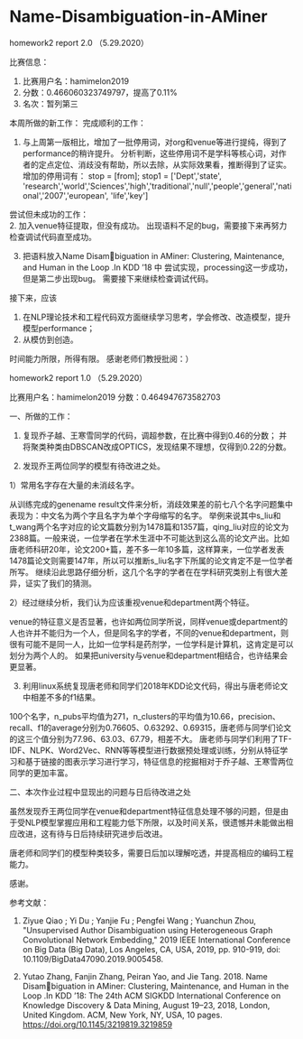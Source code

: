 # Name-Disambiguation-in-AMiner

homework2 report 2.0 （5.29.2020）

比赛信息：
1. 比赛用户名：hamimelon2019 
2. 分数：0.466060323749797，提高了0.11% 
3. 名次：暂列第三

本周所做的新工作：
完成顺利的工作：
1. 与上周第一版相比，增加了一批停用词，对org和venue等进行提纯，得到了performance的稍许提升。
   分析判断，这些停用词不是学科等核心词，对作者的定点定位、消歧没有帮助，所以去除，从实际效果看，推断得到了证实。
   增加的停用词有：
       stop = [from];
       stop1 = ['Dept','state',
                 'research','world','Sciences','high','traditional','null','people','general','national','2007','european',
                 'life','key']
                 
尝试但未成功的工作：                 
2. 加入venue特征提取，但没有成功。
出现语料不足的bug，需要接下来再努力检查调试代码直至成功。

3. 把语料放入Name Disambiguation in AMiner: Clustering, Maintenance, and Human in the Loop .In KDD ’18 中 尝试实现，processing这一步成功，但是第二步出现bug。
需要接下来继续检查调试代码。

接下来，应该
1. 在NLP理论技术和工程代码双方面继续学习思考，学会修改、改造模型，提升模型performance；
2. 从模仿到创造。

时间能力所限，所得有限。
感谢老师们教授批阅：）  
   
   



homework2 report 1.0 （5.29.2020）

比赛用户名：hamimelon2019 分数：0.464947673582703

一、所做的工作：
1. 复现乔子越、王寒雪同学的代码，调超参数，在比赛中得到0.46的分数；
并将聚类种类由DBSCAN改成OPTICS，发现结果不理想，仅得到0.22的分数。

2. 发现乔王两位同学的模型有待改进之处。

1）常用名字存在大量的未消歧名字。

从训练完成的genename result文件来分析，消歧效果差的前七八个名字问题集中表现为：中文名为两个字且名字为单个字母缩写的名字。
举例来说其中s_liu和t_wang两个名字对应的论文篇数分别为1478篇和1357篇，qing_liu对应的论文为2388篇。一般来说，一位学者在学术生涯中不可能达到这么高的论文产出。比如唐老师科研20年，论文200+篇，差不多一年10多篇，这样算来，一位学者发表1478篇论文则需要147年，所以可以推断s_liu名字下所属的论文肯定不是一位学者所写。
继续沿此思路仔细分析，这几个名字的学者在在学科研究类别上有很大差异，证实了我们的猜测。

2）经过继续分析，我们认为应该重视venue和department两个特征。

venue的特征意义是否显著，也许如两位同学所说，同样venue或department的人也许并不能归为一个人，但是同名字的学者，不同的venue和department，则很有可能不是同一人，比如一位学科是药剂学，一位学科是计算机，这肯定是可以划分为两个人的。
如果把university与venue和department相结合，也许结果会更显著。

3. 利用linux系统复现唐老师和同学们2018年KDD论文代码，得出与唐老师论文中相差不多的f1结果。 

100个名字，n_pubs平均值为271，n_clusters的平均值为10.66，precision、recall、f1的average分别为0.76605、0.63292、0.69315，唐老师与同学们论文的这三个值分别为77.96、63.03、67.79，相差不大。
唐老师与同学们利用了TF-IDF、NLPK、Word2Vec、RNN等等模型进行数据预处理或训练，分别从特征学习和基于链接的图表示学习进行学习，特征信息的挖掘相对于乔子越、王寒雪两位同学的更加丰富。

二、本次作业过程中显现出的问题与日后待改进之处

虽然发现乔王两位同学在venue和department特征信息处理不够的问题，但是由于受NLP模型掌握应用和工程能力低下所限，以及时间关系，很遗憾并未能做出相应改进，这有待与日后持续研究进步后改进。

唐老师和同学们的模型种类较多，需要日后加以理解吃透，并提高相应的编码工程能力。

感谢。


参考文献：
1. Ziyue Qiao ; Yi Du ; Yanjie Fu ; Pengfei Wang ; Yuanchun Zhou, "Unsupervised Author Disambiguation using Heterogeneous Graph Convolutional Network Embedding," 2019 IEEE International Conference on Big Data (Big Data), Los Angeles, CA, USA, 2019, pp. 910-919, doi: 10.1109/BigData47090.2019.9005458.

2. Yutao Zhang, Fanjin Zhang, Peiran Yao, and Jie Tang. 2018. Name Disambiguation in AMiner: Clustering, Maintenance, and Human in the Loop .In KDD ’18: The 24th ACM SIGKDD International Conference on Knowledge Discovery & Data Mining, August 19–23, 2018, London, United Kingdom. ACM, New York, NY, USA, 10 pages. https://doi.org/10.1145/3219819.3219859


